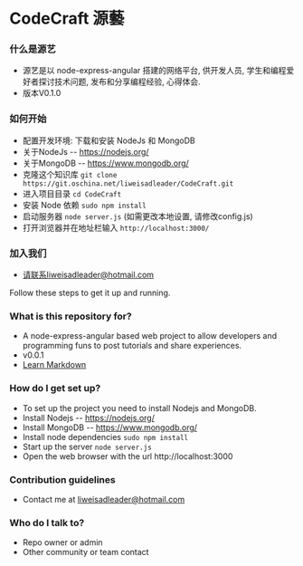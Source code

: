 # CodeCraft    源藝 #

### 什么是源艺 ###

* 源艺是以 node-express-angular 搭建的网络平台, 供开发人员, 学生和编程爱好者探讨技术问题, 发布和分享编程经验, 心得体会.
* 版本V0.1.0

### 如何开始 ###

* 配置开发环境: 下载和安装 NodeJs 和 MongoDB
* 关于NodeJs -- https://nodejs.org/
* 关于MongoDB -- https://www.mongodb.org/
* 克隆这个知识库 `git clone https://git.oschina.net/liweisadleader/CodeCraft.git`
* 进入项目目录 `cd CodeCraft`
* 安装 Node 依赖 `sudo npm install`
* 启动服务器 `node server.js` (如需更改本地设置, 请修改config.js)
* 打开浏览器并在地址栏输入 `http://localhost:3000/`

### 加入我们 ###
* 请联系liweisadleader@hotmail.com

Follow these steps to get it up and running.

### What is this repository for? ###

* A node-express-angular based web project to allow developers and programming funs to post tutorials and share experiences.
* v0.0.1
* [Learn Markdown](https://bitbucket.org/tutorials/markdowndemo)

### How do I get set up? ###

* To set up the project you need to install Nodejs and MongoDB.
* Install Nodejs -- https://nodejs.org/
* Install MongoDB -- https://www.mongodb.org/
* Install node dependencies `sudo npm install`
* Start up the server `node server.js`
* Open the web browser with the url http://localhost:3000

### Contribution guidelines ###

* Contact me at liweisadleader@hotmail.com

### Who do I talk to? ###

* Repo owner or admin
* Other community or team contact